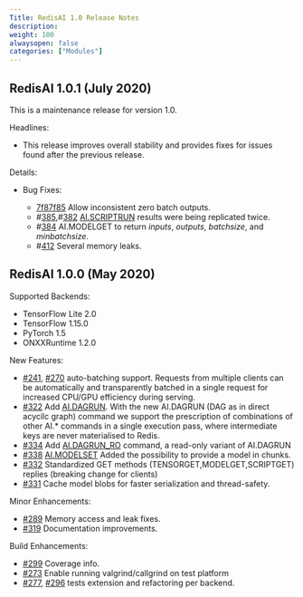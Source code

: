 ```yaml
---
Title: RedisAI 1.0 Release Notes
description:
weight: 100
alwaysopen: false
categories: ["Modules"]
---
```

## RedisAI 1.0.1 (July 2020)

This is a maintenance release for version 1.0.

Headlines:

- This release improves overall stability and provides fixes for issues found after the previous release.

Details:

- Bug Fixes:

    - [7f87f85](https://github.com/RedisAI/RedisAI/commit/7f87f8534e70927d67f99b35dc6a97156761587f) Allow inconsistent zero batch outputs.
    - #[385](https://github.com/RedisAI/RedisAI/pull/385),#[382](https://github.com/RedisAI/RedisAI/pull/382) [AI.SCRIPTRUN](https://oss.redislabs.com/redisai/commands/#aiscriptrun) results were being replicated twice.
    - #[384](https://github.com/RedisAI/RedisAI/pull/384) AI.MODELGET to return *inputs*, *outputs*, *batchsize*, and *minbatchsize*.
    - #[412](https://github.com/RedisAI/RedisAI/pull/412) Several memory leaks.

## RedisAI 1.0.0 (May 2020)

Supported Backends:

- TensorFlow Lite 2.0
- TensorFlow 1.15.0
- PyTorch 1.5
- ONXXRuntime 1.2.0

New Features:

- [#241](https://github.com/RedisAI/RedisAI/pull/241), [#270](https://github.com/RedisAI/RedisAI/pull/270) auto-batching support. Requests from multiple clients can be automatically and transparently batched in a single request for increased CPU/GPU efficiency during serving.
- [#322](https://github.com/RedisAI/RedisAI/pull/322) Add [AI.DAGRUN](https://oss.redislabs.com/redisai/commands/#aidagrun). With the new AI.DAGRUN (DAG as in direct acycilc graph) command we support the prescription of combinations of other AI.* commands in a single execution pass, where intermediate keys are never materialised to Redis.
- [#334](https://github.com/RedisAI/RedisAI/pull/334) Add [AI.DAGRUN_RO](https://oss.redislabs.com/redisai/commands/#ai.dagrun_ro) command, a read-only variant of AI.DAGRUN
- [#338](https://github.com/RedisAI/RedisAI/pull/338) [AI.MODELSET](https://oss.redislabs.com/redisai/commands/#ai.modelset) Added the possibility to provide a model in chunks.
- [#332](https://github.com/RedisAI/RedisAI/pull/332) Standardized GET methods (TENSORGET,MODELGET,SCRIPTGET) replies (breaking change for clients)
- [#331](https://github.com/RedisAI/RedisAI/pull/331) Cache model blobs for faster serialization and thread-safety.

Minor Enhancements:

- [#289](https://github.com/RedisAI/RedisAI/pull/289) Memory access and leak fixes.
- [#319](https://github.com/RedisAI/RedisAI/pull/319) Documentation improvements.

Build Enhancements:

- [#299](https://github.com/RedisAI/RedisAI/pull/299) Coverage info.
- [#273](https://github.com/RedisAI/RedisAI/pull/273) Enable running valgrind/callgrind on test platform
- [#277](https://github.com/RedisAI/RedisAI/pull/277), [#296](https://github.com/RedisAI/RedisAI/pull/296) tests extension and refactoring per backend.
